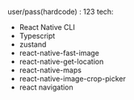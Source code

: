user/pass(hardcode) : 123
tech:
- React Native CLI
- Typescript
- zustand
- react-native-fast-image
- react-native-get-location
- react-native-maps
- react-native-image-crop-picker
- react navigation

